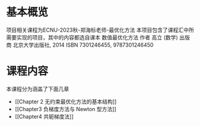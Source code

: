# 基本概览
项目相关课程为ECNU-2023秋-郑海标老师-最优化方法
本项目包含了课程汇中所需要实现的项目，其中的内容都选自课本
数值最优化方法
作者	高立 (数学)
出版商	北京大学出版社, 2014
ISBN	7301246455, 9787301246450

# 课程内容
本课程分为涵盖了下面几章
- [[Chapter 2 无约束最优化方法的基本结构]]
- [[Chapter3 负梯度方法与 Newton 型方法]]
- [[Chapter4 共轭梯度法]]

